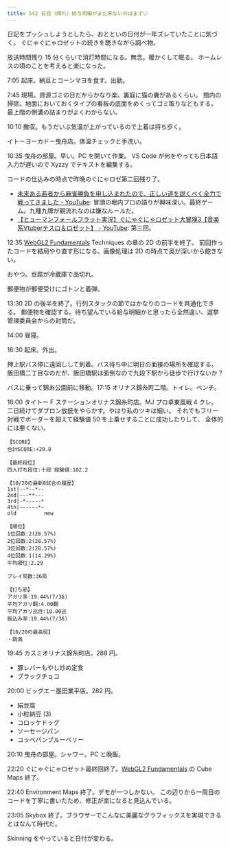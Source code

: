 ```yaml
---
title: 542 日目（晴れ）給与明細がまだ来ないのはまずい
---
```


日記をプッシュしようとしたら、おとといの日付が一年ズレていたことに気づく。
ぐにゃぐにゃロゼットの続きを聴きながら調べ物。

放送時間残り 15 分くらいで消灯時間になる。無念。暖かくして眠る。
ホームレスの頃のことを考えると楽になった。

7:05 起床。納豆とコーンマヨを食す。出勤。

7:45 現場。資源ゴミの日だからかなり楽。裏庭に猫の糞があるくらい。
館内の掃除。地面においておくタイプの看板の底面をめくってゴミ取りなどもする。
最上階の側溝の詰まりがよくわからない。

10:10 撤収。もうだいぶ気温が上がっているので上着は持ち歩く。

イトーヨーカドー曳舟店。体温チェックと手洗い。

10:35 曳舟の部屋。早い。PC を開いて作業。
VS Code が何をやっても日本語入力が遅いので Xyzzy でテキストを編集する。

コードの仕込みの時点で昨晩のぐにゃロゼ第二回残り了。

* [未来ある若者から麻雀勝負を申し込まれたので、正しい道を説くべく全力で戦ってきました - YouTube](https://www.youtube.com/watch?v=uYpZAM_tUkI):
  冒頭の堀内プロの語りが興味深い。最終ゲーム。九種九牌が親流れなのは嫌なルールだ。
* [【ヒューマンフォールフラット実況】ぐにゃぐにゃロゼット大冒険3【音楽系Vtuberテスロ＆ロゼット】 - YouTube](https://www.youtube.com/watch?v=33t1m3HEHGM):
  第三回。

12:35 [WebGL2 Fundamentals] Techniques の章の 2D の前半を終了。
前回作ったコードを結局やり直す形になる。画像処理は 2D の時点で奥が深いから飽きない。

おやつ。豆腐が冷蔵庫で品切れ。

郵便物が郵便受けにゴトンと着弾。

13:30 2D の後半を終了。行列スタックの節ではかなりのコードを共通化できる。
郵便物を確認する。待ち望んでいる給与明細かと思ったら全然違い、選挙管理委員会からの封筒だ。

14:00 昼寝。

16:30 起床。外出。

押上駅バス停に遠回しして到着。バス待ち中に明日の面接の場所を確認する。
飯田橋二丁目なのだが、飯田橋駅は面倒なので九段下駅から徒歩で行けないか？

バスに乗って錦糸公園前に移動。17:15 オリナス錦糸町二階。トイレ。ベンチ。

18:00 タイトー F ステーションオリナス錦糸町店。MJ プロ卓東風戦 4 クレ。
二日続けてダブロン放銃をやらかす。やはり私のツキは細い。
それでもフリー対戦でボーダーを超えて経験値 50 を上乗せすることに成功したりして、
全体的には悪くない。

```text
【SCORE】
合計SCORE:+29.8

【最終段位】
四人打ち段位:十段 経験値:102.2

【10/20の最新8試合の履歴】
1st|--*--*--
2nd|---**---
3rd|-*-----*
4th|------*-
old         new

【順位】
1位回数:2(28.57%)
2位回数:2(28.57%)
3位回数:2(28.57%)
4位回数:1(14.29%)
平均順位:2.29

プレイ局数:36局

【打ち筋】
アガリ率:19.44%(7/36)
平均アガリ翻:4.00翻
平均アガリ巡目:10.00巡
振込み率:19.44%(7/36)

【10/20の最高役】
・跳満
```

19:45 カスミオリナス錦糸町店。288 円。

* 豚レバーもやし炒め定食
* ブラックチョコ

20:00 ビッグエー墨田業平店。282 円。

* 絹豆腐
* 小粒納豆 (3)
* コロッケドッグ
* ソーセージパン
* コッペパンブルーベリー

20:10 曳舟の部屋。シャワー。PC と晩飯。

22:20 ぐにゃぐにゃロゼット最終回終了。[WebGL2 Fundamentals] の Cube Maps 終了。

22:40 Environment Maps 終了。デモが一つしかない。
この辺りから一周目のコードを丁寧に書いたため、修正が楽になると見込んでいる。

23:05 Skybox 終了。ブラウザーでこんなに美麗なグラフィックスを実現できるとはなんて時代だ。

Skinning をやっていると日付が変わる。

[WebGL2 Fundamentals]: https://webgl2fundamentals.org
